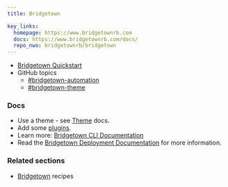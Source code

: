 ```yaml
---
title: Bridgetown

key_links:
  homepage: https://www.bridgetownrb.com
  docs: https://www.bridgetownrb.com/docs/
  repo_nwo: bridgetownrb/bridgetown
---
```


- [Bridgetown Quickstart](https://github.com/MichaelCurrin/bridgetown-quickstart)
- GitHub topics
    - [#bridgetown-automation](https://github.com/topics/bridgetown-automation)
    - [#bridgetown-theme](https://github.com/topics/bridgetown-theme)


### Docs

- Use a theme - see [Theme](https://www.bridgetownrb.com/docs/themes) docs.
- Add some [plugins](https://www.bridgetownrb.com/plugins/).
- Learn more: [Bridgetown CLI Documentation](https://www.bridgetownrb.com/docs/command-line-usage)
- Read the [Bridgetown Deployment Documentation](https://www.bridgetownrb.com/docs/deployment) for more information.

### Related sections

- [Bridgetown](https://michaelcurrin.github.io/code-cookbook/recipes/ruby/gems/bridgetown.html) recipes
